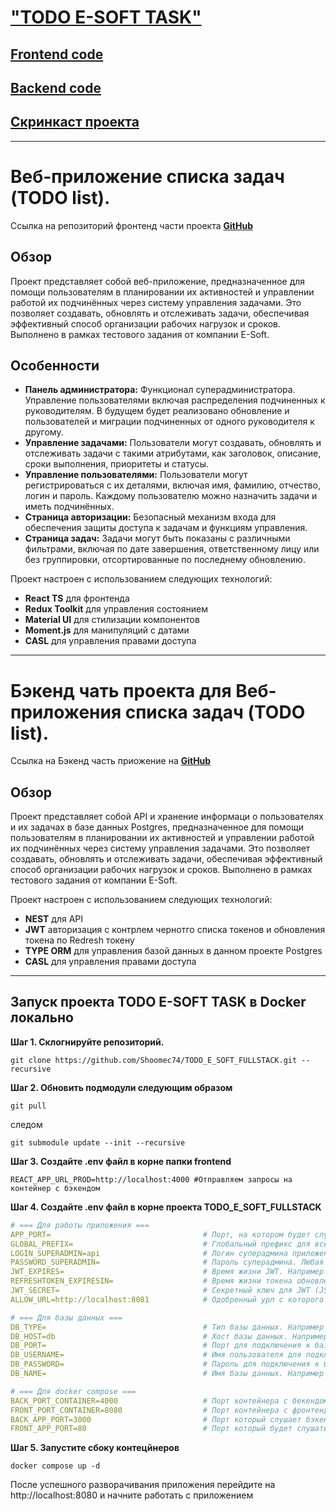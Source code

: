 # ["TODO E-SOFT TASK"](https://cleanwaveapp.ru)

## [Frontend code](https://github.com/Shoomec74/e_soft_front)
## [Backend code](https://github.com/Shoomec74/e_soft_task)
## [Скринкаст проекта](https://youtu.be/Akc-zKVavVc)

***

# Веб-приложение списка задач (TODO list).

Ссылка на репозиторий фронтенд части проекта **[GitHub](https://github.com/Shoomec74/e_soft_front)**

## Обзор

Проект представляет собой веб-приложение, предназначенное для помощи пользователям в планировании их активностей и управлении работой их подчинённых через систему управления задачами. Это позволяет создавать, обновлять и отслеживать задачи, обеспечивая эффективный способ организации рабочих нагрузок и сроков. Выполнено в рамках тестового задания от компании E-Soft.

## Особенности

- **Панель администратора:** Функционал суперадминистратора. Управление пользователями включая распределения подчиненных к руководителям. В будущем будет реализовано обновление и пользователей и миграции подчиненных от одного руководителя к другому.
- **Управление задачами:** Пользователи могут создавать, обновлять и отслеживать задачи с такими атрибутами, как заголовок, описание, сроки выполнения, приоритеты и статусы.
- **Управление пользователями:** Пользователи могут регистрироваться с их деталями, включая имя, фамилию, отчество, логин и пароль. Каждому пользователю можно назначить задачи и иметь подчинённых.
- **Страница авторизации:** Безопасный механизм входа для обеспечения защиты доступа к задачам и функциям управления.
- **Страница задач:** Задачи могут быть показаны с различными фильтрами, включая по дате завершения, ответственному лицу или без группировки, отсортированные по последнему обновлению.

Проект настроен с использованием следующих технологий:

- __React TS__ для фронтенда
- __Redux Toolkit__ для управления состоянием
- __Material UI__ для стилизации компонентов
- __Moment.js__ для манипуляций с датами
- __CASL__ для управления правами доступа

***

# Бэкенд чать проекта для Веб-приложения списка задач (TODO list).

Ссылка на Бэкенд часть приожение на __[GitHub](https://github.com/Shoomec74/e_soft_task)__

## Обзор

Проект представляет собой API и хранение информаци о пользователях и их задачах в базе данных Postgres, предназначенное для помощи пользователям в планировании их активностей и управлении работой их подчинённых через систему управления задачами. Это позволяет создавать, обновлять и отслеживать задачи, обеспечивая эффективный способ организации рабочих нагрузок и сроков. Выполнено в рамках тестового задания от компании E-Soft.

Проект настроен с использованием следующих технологий:

- __NEST__ для API
- __JWT__ авторизация с контрлем чернотго списка токенов и обновления токена по Redresh токену
- __TYPE ORM__ для управления базой данных в данном проекте Postgres
- __CASL__ для управления правами доступа

***

## Запуск проекта TODO E-SOFT TASK в Docker локально

**Шаг 1. Склогнируйте репозиторий.**
```
git clone https://github.com/Shoomec74/TODO_E_SOFT_FULLSTACK.git --recursive
```

**Шаг 2. Обновить подмодули следующим образом**
```
git pull
```
следом
```
git submodule update --init --recursive
```

**Шаг 3. Создайте .env файл в корне папки frontend**
```
REACT_APP_URL_PROD=http://localhost:4000 #Отправляем запросы на контейнер с бэкендом
```
**Шаг 4. Создайте .env файл в корне проекта TODO_E_SOFT_FULLSTACK**
```yaml
# === Для работы приложения ===
APP_PORT=                                  # Порт, на котором будет слушать ваше приложение. Например 3000
GLOBAL_PREFIX=                             # Глобальный префикс для всех маршрутов приложения. В данном случае api
LOGIN_SUPERADMIN=api                       # Логин суперадмина приложения. Любая строка которую вы будете вводитьв поле логина при входе в приложение
PASSWORD_SUPERADMIN=                       # Пароль суперадмина. Любая строка которую вы будете вводить в поле с паролем при входе в приложение
JWT_EXPIRES=                               # Время жизни JWT. Например 30m. Поддерживает от секунды до дня 1s, 1m, 1h, 1d
REFRESHTOKEN_EXPIRESIN=                    # Время жизни токена обновления. Например 1h. Поддерживает от секунды до дня 1s, 1m, 1h, 1d
JWT_SECRET=                                # Секретный ключ для JWT (JSON Web Tokens). Секретная строка для дешифровки токена
ALLOW_URL=http://localhost:8081            # Одобренный урл с которого доапускается обращения к серверу. В данном случае http://localhost:8081

# === Для базы данных ===
DB_TYPE=                                   # Тип базы данных. Например postgres
DB_HOST=db                                 # Хост базы данных. Например localhost для локального подключения к БД или имя контейнера например db если БД в Docker
DB_PORT=                                   # Порт для подключения к базе данных. Например 5432
DB_USERNAME=                               # Имя пользователя для подключения к базе данных. Например root
DB_PASSWORD=                               # Пароль для подключения к базе данных. Например root
DB_NAME=                                   # Имя базы данных. Например dbSupername

# === Для docker compose ===
BACK_PORT_CONTAINER=4000                   # Порт контейнера с бекендом. Не забудьте если вы заменили порт то замените его в env файле в папке frontend
FRONT_PORT_CONTAINER=8080                  # Порт контейнера с фронтендом. Если замените то не забудьте поменять порт в ALLOW_URL
BACK_APP_PORT=3000                         # Порт который слушает бэкенд приложение
FRONT_APP_PORT=80                          # Порт который будет слушать nginx контейнера и отдавать фронтенд
```
**Шаг 5. Запустите сбоку контецйнеров**
```
docker compose up -d
```
После успешного разворачивания приложения перейдите на http://localhost:8080 и начните работать с приложением
